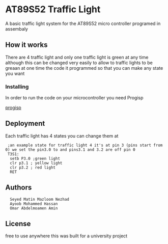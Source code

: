 # AT89S52 Traffic Light

A basic traffic light system for the AT89S52 micro controller programed in assembaly

## How it works
There are 4 traffic light and only one traffic light is green at any time although this can be changed very easily to allow to traffic lights to be greaan at one time the code it programmed so that you can make any state you want

### Installing

In order to run the code on your microcontroller you need Progisp 

[progisp](https://search.edaboard.com/progisp.html)

## Deployment

Each traffic light has 4 states you can change them at
```
 ;an example state for traffic light 4 it's at pin 3 (pins start from 0) we set the pin3.0 to and pins3.1 and 3.2 are off pin 0 
 T3S1:
  setb P3.0 ;green light
  clr p3.1 ; yellow light
  clr p3.2 ; red light
  RET
```
## Authors
```
  Seyed Matin Mazloom Nezhad
  Ayoob Mohammed Hassan	
  Omar Abdelmoamen Amin 
```
## License
free to use anywhere this was built for a university project


